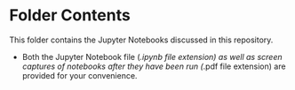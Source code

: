 # Folder Contents
This folder contains the Jupyter Notebooks discussed in this repository.
* Both the Jupyter Notebook file (*.ipynb file extension) as well as screen captures of notebooks after they have been run (*.pdf file extension) are provided for your convenience.
